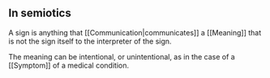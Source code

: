 ## In semiotics
A sign is anything that [[Communication|communicates]] a [[Meaning]] that is not the sign itself to the interpreter of the sign.

The meaning can be intentional, or unintentional, as in the case of a [[Symptom]] of a medical condition.